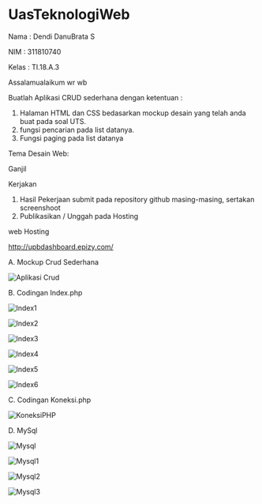 # UasTeknologiWeb

Nama : Dendi DanuBrata S

NIM : 311810740

Kelas : TI.18.A.3

Assalamualaikum wr wb

Buatlah Aplikasi CRUD sederhana dengan ketentuan :

1. Halaman HTML dan CSS bedasarkan mockup desain yang telah anda buat pada soal UTS.
2. fungsi pencarian pada list datanya.
3. Fungsi paging pada list datanya

Tema Desain Web:

Ganjil

Kerjakan

1. Hasil Pekerjaan submit pada repository github masing-masing, sertakan screenshoot
2. Publikasikan / Unggah pada Hosting

web Hosting

http://upbdashboard.epizy.com/

A. Mockup Crud Sederhana

![Aplikasi Crud](https://user-images.githubusercontent.com/46511665/87127703-3241ec80-c243-11ea-93b4-a3df75fd478a.jpg)

B. Codingan Index.php

![Index1](https://user-images.githubusercontent.com/46511665/87127196-65d04700-c242-11ea-97fc-ff632a545cca.jpg)

![Index2](https://user-images.githubusercontent.com/46511665/87127199-6832a100-c242-11ea-91cb-e1eb6d5415aa.jpg)

![Index3](https://user-images.githubusercontent.com/46511665/87127204-6bc62800-c242-11ea-83eb-b408fe6fec4e.jpg)

![Index4](https://user-images.githubusercontent.com/46511665/87127218-72ed3600-c242-11ea-909e-cca6e0699824.jpg)

![Index5](https://user-images.githubusercontent.com/46511665/87127252-813b5200-c242-11ea-9f9e-5f1928c19efd.jpg)

![Index6](https://user-images.githubusercontent.com/46511665/87127266-85676f80-c242-11ea-9f11-1a34d3fd53f7.jpg)

C. Codingan Koneksi.php

![KoneksiPHP](https://user-images.githubusercontent.com/46511665/87127272-89938d00-c242-11ea-846c-b70ab6d69ef5.jpg)

D. MySql

![Mysql](https://user-images.githubusercontent.com/46511665/87127349-a203a780-c242-11ea-9b1a-003e692d845a.jpg)

![Mysql1](https://user-images.githubusercontent.com/46511665/87127361-a4fe9800-c242-11ea-91ec-1010dcdc811d.jpg)

![Mysql2](https://user-images.githubusercontent.com/46511665/87127367-a7f98880-c242-11ea-87a8-958ce71f0f41.jpg)

![Mysql3](https://user-images.githubusercontent.com/46511665/87127378-ab8d0f80-c242-11ea-9104-8bea2adae2e8.jpg)
